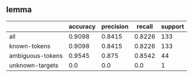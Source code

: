 
## lemma

|                  | accuracy | precision | recall | support |
|------------------|----------|-----------|--------|---------|
| all              | 0.9098   | 0.8415    | 0.8226 | 133     |
| known-tokens     | 0.9098   | 0.8415    | 0.8226 | 133     |
| ambiguous-tokens | 0.9545   | 0.875     | 0.8542 | 44      |
| unknown-targets  | 0.0      | 0.0       | 0.0    | 1       |

